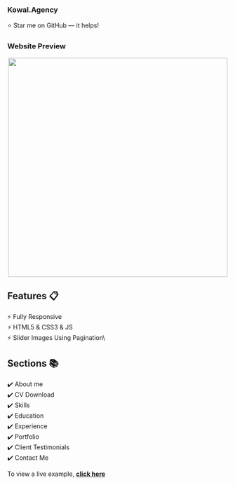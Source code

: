 ### Kowal.Agency
:star: Star me on GitHub — it helps!

### Website Preview
<p align="center"> 
  <kbd>
    <a href="https://kowal.agency/" target="_blank"><img height="500" src="https://api.apify.com/v2/key-value-stores/GY2VIELkgJydQfOmm/records/kowal.agency-scroll_original">
  </a>
  </kbd>
</p>

## Features 📋
⚡️ Fully Responsive\
⚡️ HTML5 & CSS3 & JS\
⚡️ Slider Images Using Pagination\

## Sections 📚
✔️ About me\
✔️ CV Download\
✔️ Skills \
✔️ Education\
✔️ Experience\
✔️ Portfolio\
✔️ Client Testimonials\
✔️ Contact Me

To view a live example, **[click here](https://kowal.agency/)**
